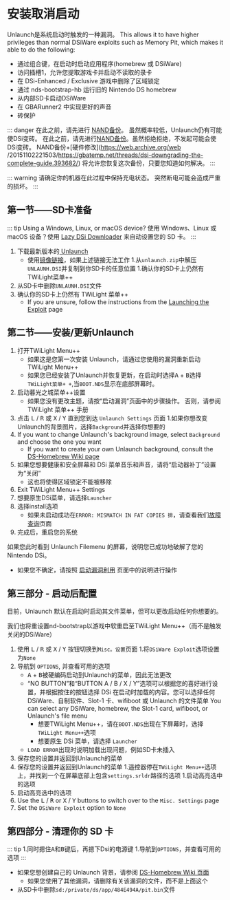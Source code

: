 # 安装取消启动

Unlaunch是系统启动时触发的一种漏洞。 This allows it to have higher privileges than normal DSiWare exploits such as Memory Pit, which makes it able to do the following:

- 通过组合键，在启动时启动应用程序(homebrew 或 DSiWare)
- 访问插槽1，允许您提取游戏卡并启动不读取的录卡
- 在 DSi-Enhanced / Exclusive 游戏中删除了区域锁定
- 通过 nds-bootstrap-hb 运行旧的 Nintendo DS homebrew
- 从内部SD卡启动DSiWare
- 在 GBARunner2 中实现更好的声音
- 砖保护

::: danger
在此之前，请先进行 [NAND备份](dumping-nand)。 虽然概率较低，Unlaunch仍有可能使DSi变砖。 在此之前，请先进行[NAND备份](dumping-nand)。虽然拒绝拒绝，不发起可能会使DSi变砖。 NAND备份+\[硬件修改\](https://web.archive.org/web /20151102221503/https://gbatemp.net/threads/dsi-downgrading-the-complete-guide.393682/) 将允许您恢复这次备份，只要您知道如何解决。
:::

::: warning
请确定你的机器在此过程中保持充电状态。 突然断电可能会造成严重的损坏。
:::

## 第一节——SD卡准备

::: tip
Using a Windows, Linux, or macOS device? 使用 Windows、Linux 或 macOS 设备？使用 [Lazy DSi Downloader](lazy-dsi-downloader) 来自动设置您的 SD 卡。
:::

1. 下载最新版本的[ Unlaunch ](https://problemkaputt.de/unlaunch.zip)
   - 使用[镜像链接](https://web.archive.org/web/20201112031436/https://problemkaputt.de/unlaunch.zip)，如果上述链接无法工作 1.从`unlaunch.zip`中解压`UNLAUNH.DSI`并复制到你SD卡的任意位置 1.确认你的SD卡上仍然有TWiLight菜单++
1. 从SD卡中删除`UNLAUNH.DSI`文件
1. 确认你的SD卡上仍然有 TWiLight 菜单++
   - If you are unsure, follow the instructions from the [Launching the Exploit](launching-the-exploit#twilight-menu) page

## 第二节——安装/更新Unlaunch

1. 打开TWiLight Menu++
   - 如果这是您第一次安装 Unlaunch，请通过您使用的漏洞重新启动 TWiLight Menu++
   - 如果您已经安装了Unlaunch并恢复更新，在启动时选择<kbd class="A">A</kbd> + <kbd class="face">B</kbd>选择`TWiLight菜单+ +`,当`BOOT.NDS`显示在底部屏幕时。
1. 启动暮光之城菜单++设置
   - 如果您没有更改主题，请按“启动漏洞”页面中的步骤操作。 否则，请参阅TWiLight 菜单++ 手册
1. 点击 <kbd class="l">L</kbd> / <kbd class="r">R</kbd> 或 <kbd class="face">X</kbd> / <kbd class=" face">Y</kbd> 直到您到达 `Unlaunch Settings` 页面 1.如果你想改变Unlaunch的背景图片，选择`Background`并选择你想要的
1. If you want to change Unlaunch's background image, select `Background` and choose the one you want
   - If you want to create your own Unlaunch background, consult the [DS-Homebrew Wiki page](https://wiki.ds-homebrew.com/twilightmenu/custom-unlaunch-backgrounds)
1. 如果您想要健康和安全屏幕和 DSi 菜单音乐和声音，请将“启动器补丁”设置为“关闭”
   - 这也将使得区域锁定不能被移除
1. Exit TWiLight Menu++ Settings
1. 想要原生DSi菜单，请选择`Launcher`
1. 选择install选项
   - 如果未启动成功在`ERROR: MISMATCH IN FAT COPIES 排`，请查看我们[故障查询](疑难解答)页面
1. 完成后，重启您的系统

如果您此时看到 Unlaunch Filemenu 的屏幕，说明您已成功地破解了您的Nintendo DSi。
- 如果您不确定，请按照 [启动漏洞利用](launching-the-exploit#twilight-menu) 页面中的说明进行操作

## 第三部分 - 启动后配置

目前，Unlaunch 默认在启动时启动其文件菜单，但可以更改启动任何你想要的。

我们也将重设置nd-bootstrap以游戏中软重启至TWiLight Menu++（而不是触发关闭的DSiWare）

1. 使用 <kbd class="l">L</kbd> / <kbd class="r">R</kbd> 或 <kbd class="face">X</kbd> / <kbd class= "face">Y</kbd> 按钮切换到`Misc。设置`页面 1.将`DSiWare Exploit`选项设置为`None`
1. 导航到 `OPTIONS`, 并查看可用的选项
   - <kbd class="face">A</kbd> + <kbd class="face">B</kbd>被硬编码启动到Unlaunch的菜单，因此无法更改
   - “NO BUTTON”和“BUTTON A / B / X / Y”选项可以根据您的喜好进行设置，并根据按住的按钮选择 DSi 在启动时加载的内容。您可以选择任何 DSiWare、自制软件、Slot-1 卡、wifiboot 或 Unlaunch 的文件菜单 You can select any DSiWare, homebrew, the Slot-1 card, wifiboot, or Unlaunch's file menu
      - 想要TWiLight Menu++，请在`BOOT.NDS`出现在下屏幕时，选择`TWiLight Menu++`选项
      - 想要原生 DSi 菜单，请选择 `Launcher`
   - `LOAD ERROR`出现时说明加载出现问题，例如SD卡未插入
1. 保存您的设置并返回到Unlaunch的菜单
1. 保存您的设置并返回到Unlaunch的菜单 1.遥控器停在`TWiLight Menu++`选项上，并找到一个在屏幕底部上包含`settings.srldr`路径的选项 1.启动高亮选中的选项
1. 启动高亮选中的选项
1. Use the <kbd class="l">L</kbd> / <kbd class="r">R</kbd> or <kbd class="face">X</kbd> / <kbd class="face">Y</kbd> buttons to switch over to the `Misc. Settings` page
1. Set the `DSiWare Exploit` option to `None`

## 第四部分 - 清理你的 SD 卡

::: tip
1.同时摁住<kbd class="face">A</kbd>和<kbd class="face">B</kbd>键后，再摁下Dsi的电源键 1.导航到`OPTIONS`，并查看可用的选项
:::

- 如果您想创建自己的 Unlaunch 背景，请参阅 [DS-Homebrew Wiki 页面](https://wiki.ds-homebrew.com/twilightmenu/custom-unlaunch-backgrounds)
   - 如果您使用了其他漏洞，请删除有关该漏洞的文件，而不是上面这个
- 从SD卡中删除`sd:/private/ds/app/484E494A/pit.bin`文件
